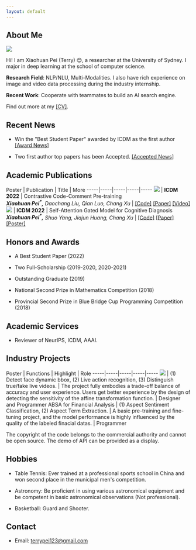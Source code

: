 ```yaml
---
layout: default
---
```


## About Me


<img class="profile-picture" src="IMG_8400.PNG"> 

Hi! I am Xiaohuan Pei (Terry) 😊, a researcher at the University of Sydney. I major in deep learning at the school of computer science.

**Research Field**: NLP/NLU, Multi-Modalities. I also have rich experience on image and video data processing during the industry internship.

**Recent Work**: Cooperate with teammates to build an AI search engine.

Find out more at my [[CV]](CV.pdf).

<!-- Before coming to Peking University in 2017, I studied at Tongji University.
 -->

## Recent News

* Win the "Best Student Paper" awarded by ICDM as the first author [[Award News]](https://twitter.com/icdm2022/status/1595243601545826304)


* Two first author top papers has been Accepted. [[Accepted News]](https://www.cse.fau.edu/~xqzhu/icdm2022/ICDM2022Program.pdf)


## Academic Publications

 Poster | Publication | Title | More
-----|-----|-----|-----|-----
<img class="paper-picture" src="c3p.png"> | **ICDM 2022**  | Contrastive Code-Comment Pre-training <br> <cite>**Xiaohuan Pei<sup>*</sup>,** Daochang Liu, Qian Luo, Chang Xu</cite> | [[Code]](https://github.com/TerryPei/C3P) [[Paper]](https://github.com/Terry000/papers/blob/main/C-3-P/C-3-P.pdf) [[Video]](https://github.com/Terry000/papers/blob/main/C-3-P/c3p.m4v)
<img class="paper-picture" src="arch.png"> | **ICDM 2022** | Self-Attention Gated Model for Cognitive Diagnosis <br> <cite>**Xiaohuan Pei<sup>*</sup>,** Shuo Yang, Jiajun Huang, Chang Xu</cite> | [[Code]](https://github.com/TerryPei/AGCDM) [[Paper]](https://github.com/Terry000/papers/blob/main/AGCDM/AGCDM.pdf) [[Poster]](https://github.com/TerryPei/AGCDM/blob/main/results/figs/poster.png)

## Honors and Awards

* A Best Student Paper (2022)

* Two Full-Scholarship (2019-2020, 2020-2021)

* Outstanding Graduate (2019)

* National Second Prize in Mathematics Competition (2018)

* Provincial Second Prize in Blue Bridge Cup Programming Competition (2018)

## Academic Services

* Reviewer of NeurIPS, ICDM, AAAI.

## Industry Projects

 Poster | Functions | Highlight | Role
-----|-----|-----|-----|-----
<img class="project-picture" src="figs/project1.jpg"> | (1) Detect face dynamic bbox, (2) Live action recognition, (3) Distinguish true/fake live videos. | The project fully embodies a trade-off balance of accuracy and user experience. Users get better experience by the design of detecting the sensitivity of the affine transformation function. | Designer and Programmer
ABSA for Financial Analysis | (1) Aspect Sentiment Classification, (2) Aspect Term Extraction. | A basic pre-training and fine-tuning project, and the model performance is highly influenced by the quality of the labeled finacial datas. | Programmer 

The copyright of the code belongs to the commercial authority and cannot be open source. The demo of API can be provided as a display.

<!-- **1. Dynamic Face Detection** -->

<!--  Poster | Functions | More | Highlight
 -----|-----|-----|-----|-----
<img class="paper-picture" src="figs/project1.jpg"> | *Detect face dynamic bbox  *live action recognition *distinguish true/fake live videos |
The copyright of the code belongs to the commercial authority and cannot be open source. If you are interested, the demo can be provided as a display. |
The project fully embodies a trade-off balance of accuracy and user experience. Users get better experience by the design of detecting the sensitivity of the affine transformation function.
 -->
<!-- **2. ABSA for Financial Analysis**

Pre-Training RoBerta Model on the labeled financial news, 
Fine-Tuning and Prompt Learning on a variety of downstream tasks. -->

## Hobbies

 * Table Tennis: Ever trained at a professional sports school in China and won second place in the municipal men's competition.

 * Astronomy: Be proficient in using various astronomical equipment and be competent in basic astronomical observations (Not professional).

 * Basketball: Guard and Shooter. 

## Contact

* Email: [terrypei123@gmail.com](terrypei123@gmail.com)
